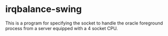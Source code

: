 # irqbalance-swing
This is a program for specifying the socket to handle the oracle foreground process from a server equipped with a 4 socket CPU.
